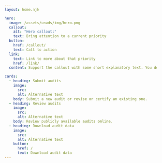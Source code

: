 ```yaml
---
layout: home.njk

hero:
  image: /assets/uswds/img/hero.png
  callout:
    alt: "Hero callout:"
    text: Bring attention to a current priority
  button:
    href: /callout/
    text: Call to action
  link:
    text: Link to more about that priority
    href: /link/
  content: Support the callout with some short explanatory text. You don't need more than a couple of sentences.

cards:
  - heading: Submit audits
    image:
      src: 
      alt: Alternative text
    body: Submit a new audit or revise or certify an existing one. 
  - heading: Review audits
    image:
      src: 
      alt: Alternative text
    body: Review publicly available audits online.
  - heading: Download audit data
    image:
      src: 
      alt: Alternative text
    button:
      href: /
      text: Download audit data
---
```

